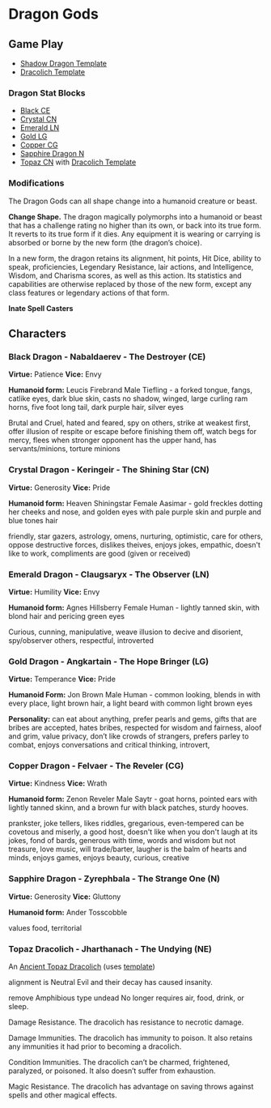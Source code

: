 # Dragon Gods

## Game Play

* [Shadow Dragon Template](https://www.dndbeyond.com/sources/mm/monsters-d#DragonShadow)
* [Dracolich Template](https://www.dndbeyond.com/sources/mm/monsters-d#Dracolich)


### Dragon Stat Blocks
* [Black CE](https://www.dndbeyond.com/monsters/16775-ancient-black-dragon) 
* [Crystal CN](https://www.dndbeyond.com/monsters/2059691-ancient-crystal-dragon) 
* [Emerald LN](https://www.dndbeyond.com/monsters/2059694-ancient-emerald-dragon)
* [Gold LG](https://www.dndbeyond.com/monsters/16780-ancient-gold-dragon) 
* [Copper CG](https://www.dndbeyond.com/monsters/16779-ancient-copper-dragon) 
* [Sapphire Dragon N](https://www.dndbeyond.com/monsters/2059690-ancient-amethyst-dragon)
* [Topaz CN](https://www.dndbeyond.com/monsters/2059698-ancient-topaz-dragon) with [Dracolich Template](https://www.dndbeyond.com/sources/mm/monsters-d#Dracolich) 

### Modifications

The Dragon Gods can all shape change into a humanoid creature or beast.

**Change Shape.** The dragon magically polymorphs into a humanoid or beast that has a challenge rating no higher than its own, or back into its true form. It reverts to its true form if it dies. Any equipment it is wearing or carrying is absorbed or borne by the new form (the dragon’s choice).

In a new form, the dragon retains its alignment, hit points, Hit Dice, ability to speak, proficiencies, Legendary Resistance, lair actions, and Intelligence, Wisdom, and Charisma scores, as well as this action. Its statistics and capabilities are otherwise replaced by those of the new form, except any class features or legendary actions of that form.

**Inate Spell Casters**

## Characters

### Black Dragon - Nabaldaerev - The Destroyer (CE)

**Virtue:** Patience
**Vice:** Envy

**Humanoid form:** Leucis Firebrand
Male Tiefling - a forked tongue, fangs, catlike eyes, dark blue skin, casts no shadow, winged, large curling ram horns, five foot long tail, dark purple hair, silver eyes

Brutal and Cruel, hated and feared, spy on others, strike at weakest first, offer illusion of respite or escape before finishing them off, watch begs for mercy, flees when stronger opponent has the upper hand, has servants/minions, torture minions


### Crystal Dragon - Keringeir - The Shining Star (CN)

**Virtue:** Generosity
**Vice:** Pride

**Humanoid form:**  Heaven Shiningstar
Female Aasimar - gold freckles dotting her cheeks and nose, and golden eyes with pale purple skin and purple and blue tones hair

friendly, star gazers, astrology, omens, nurturing, optimistic, care for others, oppose destructive forces, dislikes theives, enjoys jokes, empathic, doesn't like to work, compliments are good (given or received)

### Emerald Dragon - Claugsaryx - The Observer (LN)

**Virtue:** Humility
**Vice:** Envy

**Humanoid form:** Agnes Hillsberry
Female Human - lightly tanned skin, with blond hair and pericing green eyes

Curious, cunning, manipulative, weave illusion to decive and disorient, spy/observer others, respectful, introverted

### Gold Dragon - Angkartain - The Hope Bringer (LG)

**Virtue:** Temperance
**Vice:** Pride

**Humanoid Form:** Jon Brown
Male Human - common looking, blends in with every place, light brown hair, a light beard with common light brown eyes

**Personality:** can eat about anything, prefer pearls and gems, gifts that are bribes are accepted, hates bribes, respected for wisdom and fairness, aloof and grim, value privacy, don’t like crowds of strangers, prefers parley to combat, enjoys conversations and critical thinking, introvert,

### Copper Dragon - Felvaer - The Reveler (CG)

**Virtue:** Kindness
**Vice:** Wrath

**Humanoid form:**  Zenon Reveler
Male Saytr - goat horns, pointed ears with lightly tanned skinn, and a brown fur with black patches, sturdy hooves. 

prankster, joke tellers, likes riddles, gregarious, even-tempered can be covetous and miserly, a good host, doesn't like when you don't laugh at its jokes, fond of bards, generous with time, words and wisdom but not treasure, love music, will trade/barter, laugher is the balm of hearts and minds, enjoys games, enjoys beauty, curious, creative

### Sapphire Dragon - Zyrephbala - The Strange One (N)

**Virtue:** Generosity
**Vice:** Gluttony

**Humanoid form:**  Ander Tosscobble

values food, territorial 

### Topaz Dracolich - Jharthanach - The Undying (NE)

An [Ancient Topaz Dracolich](https://www.dndbeyond.com/monsters/2059698-ancient-topaz-dragon) (uses [template](https://www.dndbeyond.com/sources/mm/monsters-d#DracolichTemplate))

alignment is Neutral Evil and their decay has caused insanity.

remove Amphibious
type undead
No longer requires air, food, drink, or sleep.

Damage Resistance. The dracolich has resistance to necrotic damage.

Damage Immunities. The dracolich has immunity to poison. It also retains any immunities it had prior to becoming a dracolich.

Condition Immunities. The dracolich can’t be charmed, frightened, paralyzed, or poisoned. It also doesn’t suffer from exhaustion.

Magic Resistance. The dracolich has advantage on saving throws against spells and other magical effects.
